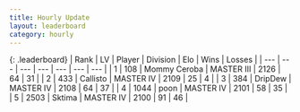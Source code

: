 ```yaml
---
title: Hourly Update
layout: leaderboard
category: hourly
---
```


{: .leaderboard}
| Rank | LV | Player | Division | Elo | Wins | Losses |
| --- | --- | --- | --- | --- | --- | --- |
| <span data-change="0">1</span> | 108 | <span title="ID: 748055">Mommy Ceroba</span> | MASTER III | <span data-change="0">2126</span> | <span data-change="0">64</span> | <span data-change="0">31</span> |
| <span data-change="0">2</span> | 433 | <span title="ID: 619928">Callisto</span> | MASTER IV | <span data-change="0">2109</span> | <span data-change="0">25</span> | <span data-change="0">4</span> |
| <span data-change="0">3</span> | 384 | <span title="ID: 649454">DripDew</span> | MASTER IV | <span data-change="0">2108</span> | <span data-change="0">64</span> | <span data-change="0">37</span> |
| <span data-change="0">4</span> | 1044 | <span title="ID: 540690">poon</span> | MASTER IV | <span data-change="0">2101</span> | <span data-change="0">58</span> | <span data-change="0">35</span> |
| <span data-change="0">5</span> | 2503 | <span title="ID: 353063">Sktima</span> | MASTER IV | <span data-change="0">2100</span> | <span data-change="0">91</span> | <span data-change="0">46</span> |